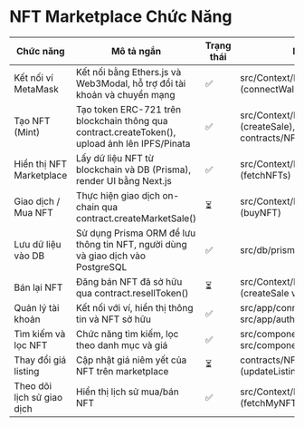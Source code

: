 # NFT Marketplace Chức Năng

| Chức năng | Mô tả ngắn | Trạng thái | File tham chiếu |
|-----------|------------|------------|-----------------|
| Kết nối ví MetaMask | Kết nối bằng Ethers.js và Web3Modal, hỗ trợ đổi tài khoản và chuyển mạng | ✅ | src/Context/NFTMarketplaceContext.tsx (connectWallet) |
| Tạo NFT (Mint) | Tạo token ERC-721 trên blockchain thông qua contract.createToken(), upload ảnh lên IPFS/Pinata | ✅ | src/Context/NFTMarketplaceContext.tsx (createSale), contracts/NFTMarketplace.sol |
| Hiển thị NFT Marketplace | Lấy dữ liệu NFT từ blockchain và DB (Prisma), render UI bằng Next.js | ✅ | src/Context/NFTMarketplaceContext.tsx (fetchNFTs) |
| Giao dịch / Mua NFT | Thực hiện giao dịch on-chain qua contract.createMarketSale() | ⏳ | src/Context/NFTMarketplaceContext.tsx (buyNFT) |
| Lưu dữ liệu vào DB | Sử dụng Prisma ORM để lưu thông tin NFT, người dùng và giao dịch vào PostgreSQL | ✅ | src/db/prisma.ts, prisma/schema.prisma |
| Bán lại NFT | Đăng bán NFT đã sở hữu qua contract.resellToken() | ⏳ | src/Context/NFTMarketplaceContext.tsx (createSale với isReselling=true) |
| Quản lý tài khoản | Kết nối với ví, hiển thị thông tin và NFT sở hữu | ✅ | src/app/connectWallet/page.tsx, src/app/author/page.tsx |
| Tìm kiếm và lọc NFT | Chức năng tìm kiếm, lọc theo danh mục và giá | ✅ | src/components/Category.tsx, src/components/Search.tsx |
| Thay đổi giá listing | Cập nhật giá niêm yết của NFT trên marketplace | ⏳ | contracts/NFTMarketplace.sol (updateListingPrice) |
| Theo dõi lịch sử giao dịch | Hiển thị lịch sử mua/bán NFT | ✅ | src/Context/NFTMarketplaceContext.tsx (fetchMyNFTsOrListedNFTs) | 